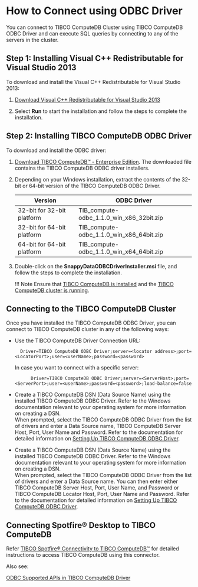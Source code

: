 <a id="howto-odbc"></a>
# How to Connect using ODBC Driver

You can connect to TIBCO ComputeDB Cluster using TIBCO ComputeDB ODBC Driver and can execute SQL queries by connecting to any of the servers in the cluster.

<a id="howto-odbc-step1"></a>
## Step 1: Installing Visual C++ Redistributable for Visual Studio 2013

To download and install the Visual C++ Redistributable for Visual Studio 2013:

1. [Download Visual C++ Redistributable for Visual Studio 2013](https://www.microsoft.com/en-in/download/details.aspx?id=40784)

2. Select **Run** to start the installation and follow the steps to complete the installation.

<a id="howto-odbc-step2"></a>
## Step 2: Installing TIBCO ComputeDB ODBC Driver

To download and install the ODBC driver:

1. [Download TIBCO  ComputeDB™ - Enterprise Edition](https://edelivery.tibco.com/storefront/index.ep). The downloaded file contains the TIBCO ComputeDB ODBC driver installers.

2. Depending on your Windows installation, extract the contents of the 32-bit or 64-bit version of the TIBCO ComputeDB ODBC Driver.

    | Version | ODBC Driver |
    |--------|--------|
    |32-bit for 32-bit platform|TIB_compute-odbc_1.1.0_win_x86_32bit.zip|
    |32-bit for 64-bit platform|TIB_compute-odbc_1.1.0_win_x86_64bit.zip|
    |64-bit for 64-bit platform|TIB_compute-odbc_1.1.0_win_x64_64bit.zip|

4. Double-click on the **SnappyDataODBCDriverInstaller.msi** file, and follow the steps to complete the installation.

	!!! Note
		Ensure that [TIBCO ComputeDB is installed](../install.md) and the [TIBCO ComputeDB cluster is running](start_snappy_cluster.md).

## Connecting to the TIBCO ComputeDB Cluster 
Once you have installed the TIBCO ComputeDB ODBC Driver, you can connect to TIBCO ComputeDB cluster in any of the following ways:

* Use the TIBCO ComputeDB Driver Connection URL:

		Driver=TIBCO ComputeDB ODBC Driver;server=<locator address>;port=<LocatorPort>;user=<userName>;password=<password>

	In case you want to connect with a specific server:

    		Driver=TIBCO ComputeDB ODBC Driver;server=<ServerHost>;port=<ServerPort>;user=<userName>;password=<password>;load-balance=false

* Create a TIBCO ComputeDB DSN (Data Source Name) using the installed TIBCO ComputeDB ODBC Driver. Refer to the Windows documentation relevant to your operating system for more information on creating a DSN. </br>
When prompted, select the TIBCO ComputeDB ODBC Driver from the list of drivers and enter a Data Source name, TIBCO ComputeDB Server Host, Port, User Name and Password.
Refer to the documentation for detailed information on [Setting Up TIBCO ComputeDB ODBC Driver](../setting_up_odbc_driver-tableau_desktop.md).  

*	Create a TIBCO ComputeDB DSN (Data Source Name) using the installed TIBCO ComputeDB ODBC Driver. Refer to the Windows documentation relevant to your operating system for more information on creating a DSN. </br>
When prompted, select the TIBCO ComputeDB ODBC Driver from the list of drivers and enter a Data Source name. You can then enter either TIBCO ComputeDB Server Host, Port, User Name, and Password or TIBCO ComputeDB Locator Host, Port, User Name and Password.
Refer to the documentation for detailed information on [Setting Up TIBCO ComputeDB ODBC Driver](../setting_up_odbc_driver-tableau_desktop.md).  

## Connecting Spotfire® Desktop to TIBCO ComputeDB
Refer [TIBCO Spotfire® Connectivity to TIBCO ComputeDB™](https://community.tibco.com/wiki/tibco-spotfire-connectivity-tibco-computedb) for detailed instructions to access TIBCO ComputeDB using this connector.

Also see:

[ODBC Supported APIs in TIBCO ComputeDB Driver](/reference/API_Reference/odbc_supported_apis.md)